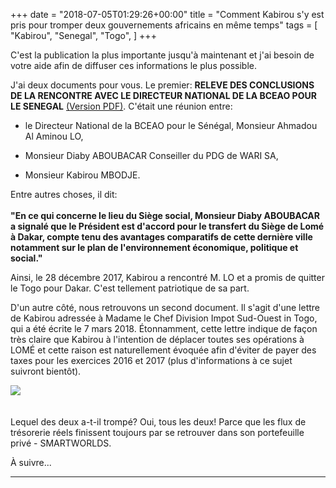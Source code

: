 
+++
date = "2018-07-05T01:29:26+00:00"
title = "Comment Kabirou s'y est pris pour tromper deux gouvernements africains en même temps"
tags = [
    "Kabirou",
    "Senegal",
    "Togo",
]
+++

C'est la publication la plus importante jusqu'à maintenant et j'ai besoin de votre aide afin de diffuser ces informations le plus possible.

<!--more-->

J'ai deux documents pour vous. Le premier:
**RELEVE DES CONCLUSIONS DE LA RENCONTRE AVEC LE DIRECTEUR NATIONAL DE LA BCEAO POUR LE SENEGAL** [(Version PDF)](https://res.cloudinary.com/vincentstradic/image/upload/v1524652202/post7A/post7A_doc1.pdf). C'était une réunion entre:

- le Directeur National de la BCEAO pour le Sénégal, Monsieur Ahmadou Al Aminou LO,

- Monsieur Diaby ABOUBACAR Conseiller du PDG de WARI SA,

- Monsieur Kabirou MBODJE.

Entre autres choses, il dit:<br></br>
**"En ce qui concerne le lieu du Siège social, Monsieur Diaby ABOUBACAR a signalé que le Président est d'accord pour le transfert du Siège de Lomé à Dakar, compte tenu des avantages comparatifs de cette dernière ville notamment sur le plan de l'environnement économique, politique et social."**

Ainsi, le 28 décembre 2017, Kabirou a rencontré M. LO et a promis de quitter le Togo pour Dakar. C'est tellement patriotique de sa part.

D'un autre côté, nous retrouvons un second document. Il s'agit d'une lettre de Kabirou adressée à Madame le Chef Division Impot Sud-Ouest in Togo, qui a été écrite le 7 mars 2018. Étonnamment, cette lettre indique de façon très claire que Kabirou à l'intention de déplacer toutes ses opérations à LOMÉ et cette raison est naturellement évoquée afin d'éviter de payer des taxes pour les exercices 2016 et 2017 (plus d'informations à ce sujet suivront bientôt).

<div class="container" style="width:auto">
  <a target="blank" href="https://res.cloudinary.com/vincentstradic/image/upload/v1524651851/post7A/post7A_pic1.jpg">
    <img src="https://res.cloudinary.com/vincentstradic/image/upload/v1524651851/post7A/post7A_pic1.jpg" style="max-width:100%">
  </a>
</div>
<br></br>
Lequel des deux a-t-il trompé? Oui, tous les deux! Parce que les flux de trésorerie réels finissent toujours par se retrouver dans son portefeuille privé - SMARTWORLDS.

À suivre...
<hr>
